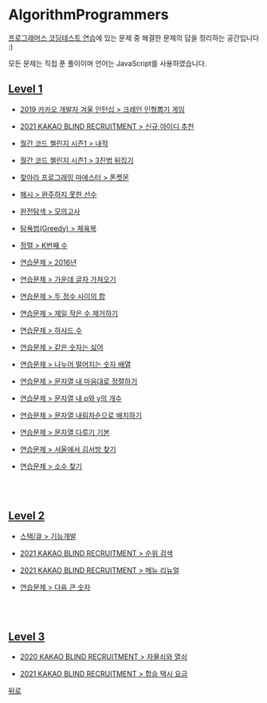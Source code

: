 # AlgorithmProgrammers
[프로그래머스 코딩테스트 연습](https://programmers.co.kr/learn/challenges)에 있는 문제 중 해결한 문제의 답을 정리하는 공간입니다 :)

모든 문제는 직접 푼 풀이이며 언어는 JavaScript를 사용하였습니다.

## [Level 1](https://github.com/SeongYongLee/TIL/tree/main/AlgorithmProgrammers/level-1)

* [2019 카카오 개발자 겨울 인턴십 > 크레인 인형뽑기 게임](https://github.com/SeongYongLee/TIL/tree/main/AlgorithmProgrammers/level-1#크레인-인형뽑기-게임)

* [2021 KAKAO BLIND RECRUITMENT > 신규 아이디 추천](https://github.com/SeongYongLee/TIL/tree/main/AlgorithmProgrammers/level-1#신규-아이디-추천)

* [월간 코드 첼린지 시즌1 > 내적](https://github.com/SeongYongLee/TIL/tree/main/AlgorithmProgrammers/level-1#내적)

* [월간 코드 첼린지 시즌1 > 3진법 뒤집기](https://github.com/SeongYongLee/TIL/tree/main/AlgorithmProgrammers/level-1#3진법-뒤집기)

* [찾아라 프로그래밍 마에스터 > 폰켓몬](https://github.com/SeongYongLee/TIL/tree/main/AlgorithmProgrammers/level-1#폰켓몬)

* [해시 > 완주하지 못한 선수](https://github.com/SeongYongLee/TIL/tree/main/AlgorithmProgrammers/level-1#완주하지-못한-선수)

* [완전탐색 > 모의고사](https://github.com/SeongYongLee/TIL/tree/main/AlgorithmProgrammers/level-1#모의고사)

* [탐욕법(Greedy) > 체육복](https://github.com/SeongYongLee/TIL/tree/main/AlgorithmProgrammers/level-1#체육복)

* [정렬 > K번째 수](https://github.com/SeongYongLee/TIL/tree/main/AlgorithmProgrammers/level-1#K번째-수)

* [연습문제 > 2016년](https://github.com/SeongYongLee/TIL/tree/main/AlgorithmProgrammers/level-1#2016년)

* [연습문제 > 가운데 글자 가져오기](https://github.com/SeongYongLee/TIL/tree/main/AlgorithmProgrammers/level-1#가운데-글자-가져오기)

* [연습문제 > 두 정수 사이의 합](https://github.com/SeongYongLee/TIL/tree/main/AlgorithmProgrammers/level-1#두-정수-사이의-합)

* [연습문제 > 제일 작은 수 제거하기](https://github.com/SeongYongLee/TIL/tree/main/AlgorithmProgrammers/level-1#제일-작은-수-제거하기)

* [연습문제 > 하샤드 수](https://github.com/SeongYongLee/TIL/tree/main/AlgorithmProgrammers/level-1#하샤드-수)

* [연습문제 > 같은 숫자는 싫어](https://github.com/SeongYongLee/TIL/tree/main/AlgorithmProgrammers/level-1#같은-숫자는-싫어)

* [연습문제 > 나누어 떨어지는 숫자 배열](https://github.com/SeongYongLee/TIL/tree/main/AlgorithmProgrammers/level-1#나누어-떨어지는-숫자-배열)

* [연습문제 > 문자열 내 마음대로 정렬하기](https://github.com/SeongYongLee/TIL/tree/main/AlgorithmProgrammers/level-1#문자열-내-마음대로-정렬하기)

* [연습문제 > 문자열 내 p와 y의 개수](https://github.com/SeongYongLee/TIL/tree/main/AlgorithmProgrammers/level-1#문자열-내-p와-y의-개수)

* [연습문제 > 문자열 내림차순으로 배치하기](https://github.com/SeongYongLee/TIL/tree/main/AlgorithmProgrammers/level-1#문자열-내림차순으로-배치하기)

* [연습문제 > 문자열 다루기 기본](https://github.com/SeongYongLee/TIL/tree/main/AlgorithmProgrammers/level-1#문자열-다루기-기본)

* [연습문제 > 서울에서 김서방 찾기](https://github.com/SeongYongLee/TIL/tree/main/AlgorithmProgrammers/level-1#서울에서-김서방-찾기)

* [연습문제 > 소수 찾기](https://github.com/SeongYongLee/TIL/tree/main/AlgorithmProgrammers/level-1#소수-찾기)

</br></br>

## [Level 2](https://github.com/SeongYongLee/TIL/tree/main/AlgorithmProgrammers/level-2)

* [스택/큐 > 기능개발](https://github.com/SeongYongLee/TIL/tree/main/AlgorithmProgrammers/level-2#기능개발)

* [2021 KAKAO BLIND RECRUITMENT > 순위 검색](https://github.com/SeongYongLee/TIL/tree/main/AlgorithmProgrammers/level-2#순위-검색)

* [2021 KAKAO BLIND RECRUITMENT > 메뉴 리뉴얼](https://github.com/SeongYongLee/TIL/tree/main/AlgorithmProgrammers/level-2#메뉴-리뉴얼)

* [연습문제 > 다음 큰 숫자](https://github.com/SeongYongLee/TIL/tree/main/AlgorithmProgrammers/level-2#다음-큰-숫자)

</br></br>

## [Level 3](https://github.com/SeongYongLee/TIL/tree/main/AlgorithmProgrammers/level-3)

* [2020 KAKAO BLIND RECRUITMENT > 자물쇠와 열쇠](https://github.com/SeongYongLee/TIL/tree/main/AlgorithmProgrammers/level-3#자물쇠와-열쇠)

* [2021 KAKAO BLIND RECRUITMENT > 합승 택시 요금](https://github.com/SeongYongLee/TIL/tree/main/AlgorithmProgrammers/level-3##합승-택시-요금)

[뒤로](https://github.com/SeongYongLee/TIL/tree/main)
